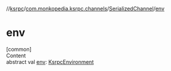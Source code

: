 //[ksrpc](../../index.md)/[com.monkopedia.ksrpc.channels](../index.md)/[SerializedChannel](index.md)/[env](env.md)



# env  
[common]  
Content  
abstract val [env](env.md): [KsrpcEnvironment](../../com.monkopedia.ksrpc/-ksrpc-environment/index.md)  



